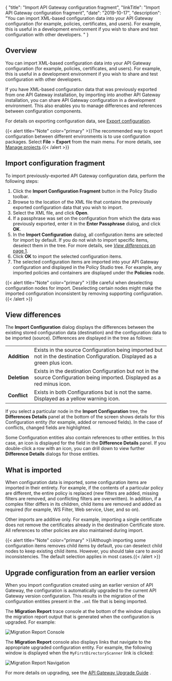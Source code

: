 {
"title": "Import API Gateway configuration fragment",
"linkTitle": "Import API Gateway configuration fragment",
"date": "2019-10-17",
"description": "You can import XML-based configuration data into your API Gateway configuration (for example, policies, certificates, and users). For example, this is useful in a development environment if you wish to share and test configuration with other developers. "
}
﻿
<div id="p_general_import_overview">

Overview
--------

You can import XML-based configuration data into your API Gateway configuration (for example, policies, certificates, and users). For example, this is useful in a development environment if you wish to share and test configuration with other developers.

If you have XML-based configuration data that was previously exported from one API Gateway installation, by importing into another API Gateway installation, you can share API Gateway configuration in a development environment. This also enables you to manage differences and references between configuration components.

For details on exporting configuration data, see [Export configuration](general_export.htm).

{{< alert title="Note" color="primary" >}}The recommended way to export configuration between different environments is to use configuration packages. Select **File** > **Export** from the main menu. For more details, see [Manage projects](general_project.htm).{{< /alert >}}

</div>

<div id="p_general_import_steps">

Import configuration fragment
-----------------------------

To import previously-exported API Gateway configuration data, perform the following steps:

1.  Click the **Import Configuration Fragment**
    button in the Policy Studio toolbar.
2.  Browse to the location of the XML file that contains the previously exported configuration data that you wish to import.
3.  Select the XML file, and click **Open**.
4.  If a passphrase was set on the configuration from which the data was previously exported, enter it in the **Enter Passphrase**
    dialog, and click **OK**.
5.  In the **Import Configuration**
    dialog, all configuration items are selected for import by default. If you do not wish to import specific items, deselect them in the tree. For more details, see [*View differences* on page 1](#View).
6.  Click **OK**
    to import the selected configuration items.
7.  The selected configuration items are imported into your API Gateway configuration and displayed in the Policy Studio tree. For example, any imported policies and containers are displayed under the **Policies**
    node.

{{< alert title="Note" color="primary" >}}Be careful when deselecting configuration nodes for import. Deselecting certain nodes might make the imported configuration inconsistent by removing supporting configuration. {{< /alert >}}

</div>

<div id="p_general_import_differences">

View differences
----------------

The **Import Configuration**
dialog displays the differences between the existing stored configuration data (destination) and the configuration data to be imported (source). Differences are displayed in the tree as follows:

|              |                                                                                                                             |
|--------------|-----------------------------------------------------------------------------------------------------------------------------|
| **Addition** | Exists in the source Configuration being imported but not in the destination Configuration. Displayed as a green plus icon. |
| **Deletion** | Exists in the destination Configuration but not in the source Configuration being imported. Displayed as a red minus icon.  |
| **Conflict** | Exists in both Configurations but is not the same. Displayed as a yellow warning icon.                                      |

If you select a particular node in the **Import Configuration**
tree, the **Differences Details**
panel at the bottom of the screen shows details for this Configuration entity (for example, added or removed fields). In the case of conflicts, changed fields are highlighted.

Some Configuration entities also contain references to other entities. In this case, an icon is displayed for the field in the **Difference Details**
panel. If you double-click a row with an icon, you can drill down to view further **Difference Details**
dialogs for those entities.

</div>

<div id="p_general_import_items">

What is imported
----------------

When configuration data is imported, some configuration items are imported in their entirety. For example, if the contents of a particular policy are different, the entire policy is replaced (new filters are added, missing filters are removed, and conflicting filters are overwritten). In addition, if a complex filter differs in its children, child items are removed and added as required (for example, WS Filter, Web service, User, and so on).

Other imports are additive only. For example, importing a single certificate does not remove the certificates already in the destination Certificate store. All references to other policies are also maintained during import.

{{< alert title="Note" color="primary" >}}Although importing some configuration items removes child items by default, you can deselect child nodes to keep existing child items. However, you should take care to avoid inconsistencies. The default selection applies in most cases.{{< /alert >}}

</div>

<div id="p_general_import_migrate">

Upgrade configuration from an earlier version
---------------------------------------------

When you import configuration created using an earlier version of API Gateway, the configuration is automatically upgraded to the current API Gateway version configuration. This results in the migration of the configuration entities present in the `.xml`
file that is being imported.

The **Migration Report**
trace console at the bottom of the window displays the migration report output that is generated when the configuration is upgraded. For example:

![Migration Report Console](/Images/docbook/images/general/import_migrate_report.png)

The **Migration Report**
console also displays links that navigate to the appropriate upgraded configuration entity. For example, the following window is displayed when the `MyFirstDirectoryScanner`
link is clicked:

![Migration Report Navigation](/Images/docbook/images/general/import_migrate_link.png)

For more details on upgrading, see the
[API Gateway Upgrade Guide](/bundle/APIGateway_77_UpgradeGuide_allOS_en_HTML5)
.

</div>
